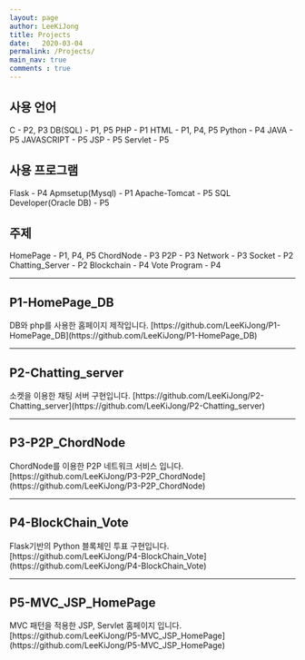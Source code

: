 ```yaml
---
layout: page
author: LeeKiJong
title: Projects
date:   2020-03-04
permalink: /Projects/
main_nav: true
comments : true
---
```

<h2>사용 언어</h2>
C - P2, P3  
DB(SQL) - P1, P5  
PHP - P1  
HTML - P1, P4, P5  
Python - P4
JAVA - P5
JAVASCRIPT - P5
JSP - P5
Servlet - P5

<h2>사용 프로그램</h2>
Flask - P4  
Apmsetup(Mysql) - P1  
Apache-Tomcat - P5
SQL Developer(Oracle DB) - P5

<h2>주제</h2>
HomePage - P1, P4, P5  
ChordNode - P3  
P2P - P3  
Network - P3  
Socket - P2  
Chatting_Server - P2  
Blockchain - P4  
Vote Program - P4  

<hr>
<h2>P1-HomePage_DB</h2>
DB와 php를 사용한 홈페이지 제작입니다.  
[https://github.com/LeeKiJong/P1-HomePage_DB](https://github.com/LeeKiJong/P1-HomePage_DB)
<hr>
<h2>P2-Chatting_server</h2>
소켓을 이용한 채팅 서버 구현입니다.  
[https://github.com/LeeKiJong/P2-Chatting_server](https://github.com/LeeKiJong/P2-Chatting_server)
<hr>
<h2>P3-P2P_ChordNode</h2>
ChordNode를 이용한 P2P 네트워크 서비스 입니다.  
[https://github.com/LeeKiJong/P3-P2P_ChordNode](https://github.com/LeeKiJong/P3-P2P_ChordNode)
<hr>
<h2>P4-BlockChain_Vote</h2>
Flask기반의 Python 블록체인 투표 구현입니다.  
[https://github.com/LeeKiJong/P4-BlockChain_Vote](https://github.com/LeeKiJong/P4-BlockChain_Vote)
<hr>
<h2>P5-MVC_JSP_HomePage</h2>
MVC 패턴을 적용한 JSP, Servlet 홈페이지 입니다.  
[https://github.com/LeeKiJong/P5-MVC_JSP_HomePage](https://github.com/LeeKiJong/P5-MVC_JSP_HomePage)
